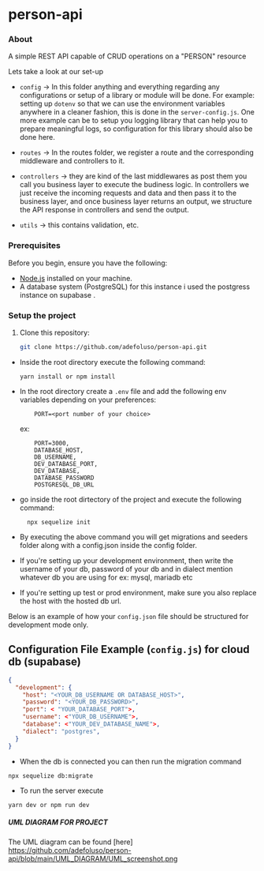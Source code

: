 # person-api

### <a name="about">About</a>

A simple REST API capable of CRUD operations on a "PERSON" resource

Lets take a look at our set-up

- `config` -> In this folder anything and everything regarding any configurations or setup of a library or module will be done. For example: setting up `dotenv` so that we can use the environment variables anywhere in a cleaner fashion, this is done in the `server-config.js`. One more example can be to setup you logging library that can help you to prepare meaningful logs, so configuration for this library should also be done here.

- `routes` -> In the routes folder, we register a route and the corresponding middleware and controllers to it.

- `controllers` -> they are kind of the last middlewares as post them you call you business layer to execute the budiness logic. In controllers we just receive the incoming requests and data and then pass it to the business layer, and once business layer returns an output, we structure the API response in controllers and send the output.


- `utils` -> this contains validation, etc.

### Prerequisites

Before you begin, ensure you have the following:

- [Node.js](https://nodejs.org/) installed on your machine.
- A database system (PostgreSQL) for this instance i used the postgress instance on supabase .

### Setup the project

1. Clone this repository:

   ```bash
   git clone https://github.com/adefoluso/person-api.git
   ```

- Inside the root directory execute the following command:

  ```
  yarn install or npm install
  ```

- In the root directory create a `.env` file and add the following env variables depending on your preferences:

    ```
        PORT=<port number of your choice>

    ```

    ex:

    ```
        PORT=3000,
        DATABASE_HOST,
        DB_USERNAME,
        DEV_DATABASE_PORT,
        DEV_DATABASE,
        DATABASE_PASSWORD
        POSTGRESQL_DB_URL
    ```

- go inside the root dirtectory of the project and execute the following command:

    ```
      npx sequelize init
    ```

- By executing the above command you will get migrations and seeders folder along with a config.json inside the config folder.
- If you're setting up your development environment, then write the username of your db, password of your db and in dialect mention whatever db you are using for ex: mysql, mariadb etc
- If you're setting up test or prod environment, make sure you also replace the host with the hosted db url.

Below is an example of how your `config.json` file should be structured for development mode only.

## Configuration File Example (`config.js`) for cloud db (supabase)

```json
{
  "development": {
    "host": "<YOUR_DB_USERNAME OR DATABASE_HOST>",
    "password": "<YOUR_DB_PASSWORD>",
    "port": < "YOUR_DATABASE_PORT">,
    "username": <"YOUR_DB_USERNAME">,
    "database": <"YOUR_DEV_DATABASE_NAME">,
    "dialect": "postgres",
  }
}
```

- When the db is connected you can then run the migration command
```
npx sequelize db:migrate
```
- To run the server execute

 ```
 yarn dev or npm run dev
 ```

##### UML DIAGRAM FOR PROJECT
The UML diagram can be found [here] <https://github.com/adefoluso/person-api/blob/main/UML_DIAGRAM/UML_screenshot.png>
